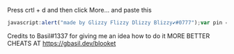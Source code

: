 Press crtl + d and then click More... and paste this 
```js
javascript:alert("made by Glizzy Flizzy Dlizzy Blizzy✔#0777");var pin = prompt("Pin"), name = prompt("Name"), amount = prompt("Amount");for (var i = 0; i < amount; i++) {fetch("https://api.blooket.com/api/firebase/join", {method: "PUT",headers: {"Content-Type": "application/json;charset=UTF-8"},body: JSON.stringify({id: pin,name: `${name}-${i}`})});}
```

Credits to Basil#1337 for giving me an idea how to do it 
MORE BETTER CHEATS AT https://gbasil.dev/blooket
